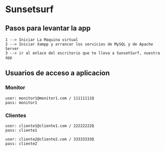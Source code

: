 # Sunsetsurf
## Pasos para levantar la app
```
1 --> Iniciar La Maquina virtual
2 --> Iniciar Xampp y arrancar los servicios de MySQL y de Apache Server
3 --> ir al enlace del escritorio que te lleva a SunsetSurf, nuestra app
```
## Usuarios de acceso a aplicacion
### Monitor
```
user: monitor1@monitor1.com / 11111111Q
pass: monitor1
```
### Clientes
```
user: cliente1@cliente1.com / 22222222Q
pass: cliente1

user: cliente2@cliente2.com / 33333333Q
pass: cliente2
```

